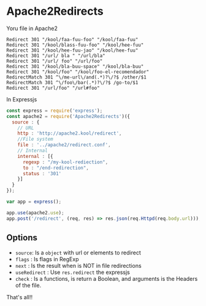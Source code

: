 # Apache2Redirects

Yoru file in Apache2

```
Redirect 301 "/kool/faa-fuu-foo" "/kool/faa-fuu"
Redirect 301 "/kool/blass-fuu-foo" "/kool/hee-fuu"
Redirect 301 "/kool/hee-fuu-jao" "/kool/hee-fuu"
Redirect 301 "/url/ bla " "/url/bla"
Redirect 301 "/url/ foo" "/url/foo"
Redirect 301 "/kool/bla-buu-space" "/kool/bla-buu"
Redirect 301 "/kool/foo" "/kool/foo-el-recomendador"
RedirectMatch 301 ^\/me-url\/and(.*)?\/?$ /other/$1
RedirectMatch 301 ^\/foo\/bar(.*)?\/?$ /go-to/$1
Redirect 301 "/url/foo" "/url#foo"
```

In Expressjs

```js
const express = require('express');
const apache2 = require('Apache2Redirects')({
  source : {
    // URL
    http : 'http://apache2.kool/redirect',
    //File system
    file : '../apache2/redirect.conf',
    // Internal
    internal : [{
      regexp : "/my-kool-rediection",
      to : "/end-redirection", 
      status : '301'
    }]
  }
});

var app = express();

app.use(apache2.use);
app.post('/redirect', (req, res) => res.json(req.Httpd(req.body.url)));
```

## Options

* `source`: Is a `object` with url or elements to redirect
* `flags` : Is flags in RegExp
* `next` : Is the result when is NOT in file redirections
* `useRedirect` : Use `res.redirect` the expressjs
* `check` : Is a functions, is return a Boolean, and arguments is the Headers of the file.

That's all!!